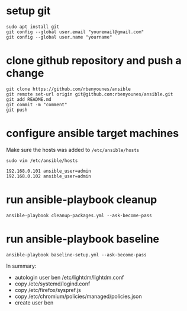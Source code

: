 # setup git

```
sudo apt install git
git config --global user.email "youremail@gmail.com"
git config --global user.name "yourname"
```

# clone github repository and push a change

```
git clone https://github.com/rbenyounes/ansible
git remote set-url origin git@github.com:rbenyounes/ansible.git
git add README.md
git commit -m "comment"
git push
```

# configure ansible target machines

Make sure the hosts was added to `/etc/ansible/hosts`
```
sudo vim /etc/ansible/hosts
```

```
192.168.0.101 ansible_user=admin
192.168.0.102 ansible_user=admin
```

# run ansible-playbook cleanup

```
ansible-playbook cleanup-packages.yml --ask-become-pass
```

# run ansible-playbook baseline

```
ansible-playbook baseline-setup.yml --ask-become-pass
```
In summary:
- autologin user ben /etc/lightdm/lightdm.conf
- copy /etc/systemd/logind.conf
- copy /etc/firefox/syspref.js
- copy /etc/chromium/policies/managed/policies.json
- create user ben






